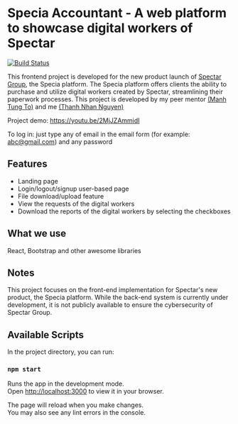 # Specia Accountant - A web platform to showcase digital workers of Spectar

[![Build Status](https://dev.azure.com/SpectarRPA/SpectarRPA/_apis/build/status/SpeciaPortal?branchName=master)](https://dev.azure.com/SpectarRPA/SpectarRPA/_build/latest?definitionId=9&branchName=master)

This frontend project is developed for the new product launch of [Spectar Group](https://spectargroup.com), the Specia platform. The Specia platform offers clients the ability to purchase and utilize digital workers created by Spectar, streamlining their paperwork processes. This project is developed by my peer mentor [(Manh Tung To)](https://github.com/tunganh5005) and me [(Thanh Nhan Nguyen)](https://github.com/ThanhNhan2002)

Project demo: https://youtu.be/2MjJZAmmidI

To log in: just type any of email in the email form (for example: abc@gmail.com) and any password

## Features
* Landing page
* Login/logout/signup user-based page
* File download/upload feature
* View the requests of the digital workers
* Download the reports of the digital workers by selecting the checkboxes
  
## What we use
React, Bootstrap and other awesome libraries

## Notes 
This project focuses on the front-end implementation for Spectar's new product, the Specia platform. While the back-end system is currently under development, it is not publicly available to ensure the cybersecurity of Spectar Group.

## Available Scripts
In the project directory, you can run:

### `npm start`

Runs the app in the development mode.\
Open [http://localhost:3000](http://localhost:3000) to view it in your browser.

The page will reload when you make changes.\
You may also see any lint errors in the console.

